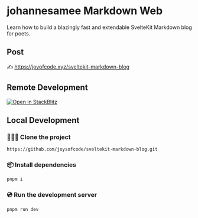 # johannesamee Markdown Web

Learn how to build a blazingly fast and extendable SvelteKit Markdown blog for poets.

## Post

✍️ https://joyofcode.xyz/sveltekit-markdown-blog

## Remote Development

[![Open in StackBlitz](https://developer.stackblitz.com/img/open_in_stackblitz.svg)](https://stackblitz.com/github/joysofcode/sveltekit-markdown-blog)

## Local Development

### 🧑‍🤝‍🧑 Clone the project

```sh
https://github.com/joysofcode/sveltekit-markdown-blog.git
```

### 📦️ Install dependencies

```sh
pnpm i
```

### 💿️ Run the development server

```sh
pnpm run dev
```
